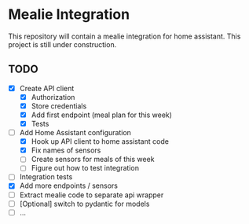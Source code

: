 # Mealie Integration
This repository will contain a mealie integration for home assistant. This project is still under construction.

## TODO
* [x] Create API client
  * [x] Authorization
  * [x] Store credentials
  * [x] Add first endpoint (meal plan for this week)
  * [x] Tests
* [ ] Add Home Assistant configuration
  * [x] Hook up API client to home assistant code
  * [x] Fix names of sensors
  * [ ] Create sensors for meals of this week
  * [ ] Figure out how to test integration
* [ ] Integration tests
* [x] Add more endpoints / sensors
* [ ] Extract mealie code to separate api wrapper
* [ ] [Optional] switch to pydantic for models
* [ ] ...
